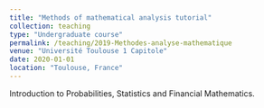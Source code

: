 ```yaml
---
title: "Methods of mathematical analysis tutorial"
collection: teaching
type: "Undergraduate course"
permalink: /teaching/2019-Methodes-analyse-mathematique
venue: "Université Toulouse 1 Capitole"
date: 2020-01-01
location: "Toulouse, France"
---
```


Introduction to Probabilities, Statistics and Financial Mathematics.